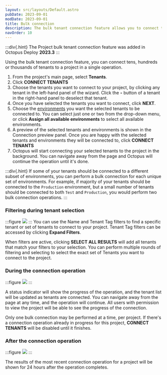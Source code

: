 ```yaml
---
layout: src/layouts/Default.astro
pubDate: 2023-09-01
modDate: 2023-09-01
title: Bulk connection
description: The bulk tenant connection feature allows you to connect thousands of tenants to a project in a single operation.
navOrder: 10
---
```


:::div{.hint}
The Project bulk tenant connection feature was added in Octopus Deploy **2023.3**
:::

Using the bulk tenant connection feature, you can connect tens, hundreds or thousands of tenants to a project in a single operation.

1. From the project's main page, select **Tenants**.
2. Click **CONNECT TENANTS**
3. Choose the tenants you want to connect to your project, by clicking any tenant in the left-hand panel of the wizard. Click the **-** button of a tenant in the right-hand panel to deselect that tenant.
4. Once you have selected the tenants you want to connect, click **NEXT**.
5. Choose the [environments](/docs/infrastructure/environments) you want the selected tenants to be connected to. You can select just one or two from the drop-down menu, or click **Assign all available environments** to select all available environments.
6. A preview of the selected tenants and environments is shown in the Connection preview panel. Once you are happy with the selected tenants and environments they will be connected to, click **CONNECT <N> TENANTS**
7. Octopus will start connecting your selected tenants to the project in the background. You can navigate away from the page and Octopus will continue the operation until it's done.

:::div{.hint}
If some of your tenants should be connected to a different subset of environments, you can perform a bulk connection for each unique set of environments. For example, if majority of your tenants should be connected to the `Production` environment, but a small number of tenants should be connected to both `Test` and `Production`, you would perform two bulk connection operations.
:::

### Filtering during tenant selection
:::figure
![](/docs/projects/tenants/bulk-connection-filters.png)
:::
You can use the Name and Tenant Tag filters to find a specific tenant or set of tenants to connect to your project. Tenant Tag filters can be accessed by clicking **Expand Filters**.

When filters are active, clicking **SELECT ALL <N> RESULTS** will add all tenants that match your filters to your selection. You can perform multiple rounds of filtering and selecting to select the exact set of Tenants you want to connect to the project.

### During the connection operation
:::figure
![](/docs/projects/tenants/bulk-connection-in-progress.png)
:::

A status indicator will show the progress of the operation, and the tenant list will be updated as tenants are connected. You can navigate away from the page at any time, and the operation will continue. All users with permission to view the project will be able to see the progress of the connection.

Only one bulk connection may be performed at a time, per project. If there's a connection operation already in progress for this project, **CONNECT TENANTS** will be disabled until it finishes.

### After the connection operation
:::figure
![](/docs/projects/tenants/bulk-connection-completed.png)
:::

The results of the most recent connection operation for a project will be shown for 24 hours after the operation completes.